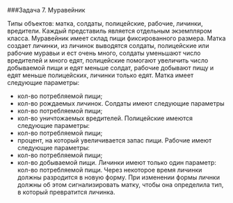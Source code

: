 ###Задача 7. Муравейник

Типы объектов: матка, солдаты, полицейские, рабочие, личинки, вредители. Каждый представиль является отдельным экземпляром класса. Муравейник имеет склад пищи фиксированного размера. Матка создает личинки, из личинок выводятся солдаты, полицейские или рабочие муравьи и ест очень много, солдаты уменьшают число вредителей и много едят, полицейские помогают увеличить число добываемой пищи и едят меньше солдат, рабочие добывают пищу и едят меньше полицейских, личинки только едят. Матка имеет следующие параметры:
*	кол-во потребляемой пищи;
*	кол-во рождаемых личинок.
Солдаты имеют следующие параметры
*	кол-во потребляемой пищи;
*	кол-во уничтожаемых вредителей.
Полицейские имеются следующие параметры:
*	кол-во потребляемой пищи;
*	процент, на который увеличивается запас пищи.
Рабочие имеют следующие параметры:
*	кол-во потребляемой пищи;
*	кол-во добываемой пищи.
Личинки имеют только один параметр: кол-во потребляемой пищи. Через некоторое время личинки должны разродится в новую форму. При изменении формы личнки должны об этом сигнализировать матку, чтобы она определила тип, в который превратится личинка.

